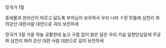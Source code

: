 망국가 1절

동에물과 한라산이 마르고 닳도록
부처님이 보우하사 우리 나라 ㅈ망
민들레 삼천리 화려강산
대한사람 대안으로 귀리 보전하세

망국가 3절
가을 하늘 공활한데 높고 구름 없이
밝은 달은 우리 가슴 일편단심일세
무궁화 삼천리 화려 강산
대한 사람 대한으로 길이 보전하세

